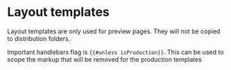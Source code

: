 # Layout templates

Layout templates are only used for preview pages. They will not be copied to distribution folders.

Important handlebars flag is `{{#unless isProduction}}`. This can be used to scope the markup that will be removed for the production templates
